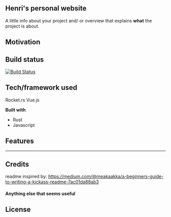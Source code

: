 ## Henri's personal website
A little info about your project and/ or overview that explains **what** the project is about.

## Motivation

## Build status
[![Build Status](https://travis-ci.org/nehri97/portfolio.svg?branch=master)](https://github.com/nehri97/portfolio)


## Tech/framework used
Rocket.rs
Vue.js

<b>Built with</b>
* Rust
* Javascript

## Features
-----------

## Credits
readme inspired by: https://medium.com/@meakaakka/a-beginners-guide-to-writing-a-kickass-readme-7ac01da88ab3

#### Anything else that seems useful

## License
